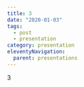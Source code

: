```yaml
---
title: 3
date: "2020-01-03"
tags: 
  - post
  - presentation
category: presentation
eleventyNavigation:
  parent: presentations
---
```

3